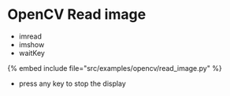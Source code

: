 # OpenCV Read image

* imread
* imshow
* waitKey

{% embed include file="src/examples/opencv/read_image.py" %}

* press any key to stop the display


